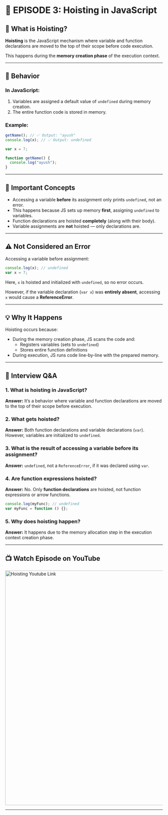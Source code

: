 # 📘 EPISODE 3: Hoisting in JavaScript

## 🧠 What is Hoisting?

**Hoisting** is the JavaScript mechanism where variable and function declarations are moved to the top of their scope before code execution.

This happens during the **memory creation phase** of the execution context.

---

## 🔎 Behavior

### In JavaScript:
1. Variables are assigned a default value of `undefined` during memory creation.
2. The entire function code is stored in memory.

### Example:
```js
getName(); // ✅ Output: "ayush"
console.log(x); // ✅ Output: undefined

var x = 7;

function getName() {
  console.log("ayush");
}
```

---

## 📌 Important Concepts

- Accessing a variable **before** its assignment only prints `undefined`, not an error.
- This happens because JS sets up memory **first**, assigning `undefined` to variables.
- Function declarations are hoisted **completely** (along with their body).
- Variable assignments are **not** hoisted — only declarations are.

---

## ⚠️ Not Considered an Error

Accessing a variable before assignment:
```js
console.log(x); // undefined
var x = 7;
```
Here, `x` is hoisted and initialized with `undefined`, so no error occurs.

However, if the variable declaration (`var x`) was **entirely absent**, accessing `x` would cause a **ReferenceError**.

---

## 💡 Why It Happens

Hoisting occurs because:
- During the memory creation phase, JS scans the code and:
  - Registers variables (sets to `undefined`)
  - Stores entire function definitions
- During execution, JS runs code line-by-line with the prepared memory.

---

## 💬 Interview Q&A

### 1. What is hoisting in JavaScript?
**Answer:** It’s a behavior where variable and function declarations are moved to the top of their scope before execution.

### 2. What gets hoisted?
**Answer:** Both function declarations and variable declarations (`var`). However, variables are initialized to `undefined`.

### 3. What is the result of accessing a variable before its assignment?
**Answer:** `undefined`, not a `ReferenceError`, if it was declared using `var`.

### 4. Are function expressions hoisted?
**Answer:** No. Only **function declarations** are hoisted, not function expressions or arrow functions.

```js
console.log(myFunc); // undefined
var myFunc = function () {};
```

### 5. Why does hoisting happen?
**Answer:** It happens due to the memory allocation step in the execution context creation phase.

---

## 📺 Watch Episode on YouTube

<a href="https://www.youtube.com/watch?v=Fnlnw8uY6jo&ab_channel=AkshaySaini" target="_blank"><img src="https://img.youtube.com/vi/Fnlnw8uY6jo/0.jpg" width="750"
alt="Hoisting Youtube Link"/></a>

---
